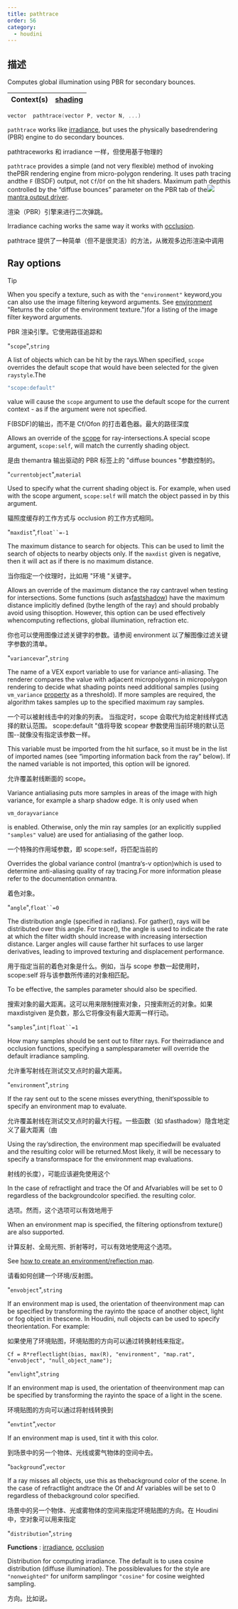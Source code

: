 ```yaml
---
title: pathtrace
order: 56
category:
  - houdini
---
```

    
## 描述

Computes global illumination using PBR for secondary bounces.

| Context(s) | [shading](../contexts/shading.html) |
| ---------- | ----------------------------------- |

```c
vector  pathtrace(vector P, vector N, ...)
```

`pathtrace` works like [irradiance](irradiance.html "Computes irradiance
(global illumination) at the point P with the normal N."), but uses the
physically basedrendering (PBR) engine to do secondary bounces.

pathtraceworks 和 irradiance 一样，但使用基于物理的

`pathtrace` provides a simple (and not very flexible) method of invoking
thePBR rendering engine from micro-polygon rendering. It uses path tracing
andthe `F` (BSDF) output, not `Cf`/`Of` on the hit shaders. Maximum path
depthis controlled by the “diffuse bounces” parameter on the PBR tab of
the[![](../../icons/ROP/mantra.svg)mantra output
driver](../../nodes/out/ifd.html "Renders the scene using Houdini‘sstandard
mantra renderer and generates IFD files.").

渲染（PBR）引擎来进行二次弹跳。

Irradiance caching works the same way it works with [occlusion](occlusion.html "Computes ambient occlusion.").

pathtrace 提供了一种简单（但不是很灵活）的方法，从微观多边形渲染中调用

## Ray options

Tip

When you specify a texture, such as with the `"environment"` keyword,you can
also use the image filtering keyword arguments. See
[environment](environment.html) "Returns the color of the environment
texture.")for a listing of the image filter keyword arguments.

PBR 渲染引擎。它使用路径追踪和

"`scope`",`string`

A list of objects which can be hit by the rays.When specified, `scope`
overrides the default scope that would have been selected for the given
`raystyle`.The

```c
"scope:default"
```

value will cause the `scope` argument to use
the default scope for the current context - as if the argument were not
specified.

F(BSDF)的输出，而不是 Cf/Ofon 的打击着色器。最大的路径深度

Allows an override of the [scope](../contexts/shading_contexts.html#scope) for
ray-intersections.A special scope argument, `scope:self`, will match the
currently shading object.

是由 themantra 输出驱动的 PBR 标签上的 "diffuse bounces "参数控制的。

"`currentobject`",`material`

Used to specify what the current shading object is. For example, when used
with the scope argument, `scope:self` will match the object passed in by this
argument.

辐照度缓存的工作方式与 occlusion 的工作方式相同。

"`maxdist`",` float``=-1 `

The maximum distance to search for objects. This can be used to limit the
search of objects to nearby objects only. If the `maxdist` given is negative,
then it will act as if there is no maximum distance.

当你指定一个纹理时，比如用 "环境 "关键字。

Allows an override of the maximum distance the ray cantravel when testing for
intersections. Some functions (such as[fastshadow](fastshadow.html "Sends a
ray from the position P along the direction specified by thedirection D."))
have the maximum distance implicitly defined (bythe length of the ray) and
should probably avoid using thisoption. However, this option can be used
effectively whencomputing reflections, global illumination, refraction etc.

你也可以使用图像过滤关键字的参数。请参阅 environment 以了解图像过滤关键字参数的清单。

"`variancevar`",`string`

The name of a VEX export variable to use for variance anti-aliasing. The
renderer compares the value with adjacent micropolygons in micropolygon
rendering to decide what shading points need additional samples (using
`vm_variance` [property](../../props/index.html "Properties let you set up
flexible and powerful hierarchies of rendering, shading, lighting, and camera
parameters.") as a threshold). If more samples are required, the algorithm
takes samples up to the specified maximum ray samples.

一个可以被射线击中的对象的列表。 当指定时，scope 会取代为给定射线样式选择的默认范围。 scope:default
"值将导致 scopear 参数使用当前环境的默认范围--就像没有指定该参数一样。

This variable must be imported from the hit surface, so it must be in the list
of imported names (see “importing information back from the ray” below). If
the named variable is not imported, this option will be ignored.

允许覆盖射线断面的 scope。

Variance antialiasing puts more samples in areas of the image with high
variance, for example a sharp shadow edge. It is only used when

```c
vm_dorayvariance
```

is enabled. Otherwise, only the min ray samples (or an
explicitly supplied `"samples"` value) are used for antialiasing of the gather
loop.

一个特殊的作用域参数，即 scope:self，将匹配当前的

Overrides the global variance control (mantra‘s-v option)which is used to
determine anti-aliasing quality of ray tracing.For more information please
refer to the documentation onmantra.

着色对象。

"`angle`",` float``=0 `

The distribution angle (specified in radians). For gather(), rays will be
distributed over this angle. For trace(), the angle is used to indicate the
rate at which the filter width should increase with increasing intersection
distance. Larger angles will cause farther hit surfaces to use larger
derivatives, leading to improved texturing and displacement performance.

用于指定当前的着色对象是什么。例如，当与 scope 参数一起使用时，scope:self 将与该参数所传递的对象相匹配。

To be effective, the samples parameter should also be specified.

搜索对象的最大距离。这可以用来限制搜索对象，只搜索附近的对象。如果 maxdistgiven 是负数，那么它将像没有最大距离一样行动。

"`samples`",` int|float``=1 `

How many samples should be sent out to filter rays. For theirradiance and
occlusion functions, specifying a samplesparameter will override the default
irradiance sampling.

允许重写射线在测试交叉点时的最大距离。

"`environment`",`string`

If the ray sent out to the scene misses everything, thenit‘spossible to
specify an environment map to evaluate.

允许覆盖射线在测试交叉点时的最大行程。一些函数（如 sfasthadow）隐含地定义了最大距离（由

Using the ray‘sdirection, the environment map specifiedwill be evaluated
and the resulting color will be returned.Most likely, it will be necessary to
specify a transformspace for the environment map evaluations.

射线的长度），可能应该避免使用这个

In the case of refractlight and trace the Of and Afvariables will be set to 0
regardless of the backgroundcolor specified. the resulting color.

选项。然而，这个选项可以有效地用于

When an environment map is specified, the filtering optionsfrom texture() are
also supported.

计算反射、全局光照、折射等时，可以有效地使用这个选项。

See [how to create an environment/reflection map](../../render/envmaps.html).

请看如何创建一个环境/反射图。

"`envobject`",`string`

If an environment map is used, the orientation of theenvironment map can be
specified by transforming the rayinto the space of another object, light or
fog object in thescene. In Houdini, null objects can be used to specify
theorientation. For example:

如果使用了环境贴图，环境贴图的方向可以通过转换射线来指定。

    Cf = R*reflectlight(bias, max(R), "environment", "map.rat", "envobject", "null_object_name");

"`envlight`",`string`

If an environment map is used, the orientation of theenvironment map can be
specified by transforming the rayinto the space of a light in the scene.

环境贴图的方向可以通过将射线转换到

"`envtint`",`vector`

If an environment map is used, tint it with this color.

到场景中的另一个物体、光线或雾气物体的空间中去。

"`background`",`vector`

If a ray misses all objects, use this as thebackground color of the scene. In
the case of refractlight andtrace the Of and Af variables will be set to 0
regardless of thebackground color specified.

场景中的另一个物体、光或雾物体的空间来指定环境贴图的方向。在 Houdini 中，空对象可以用来指定

"`distribution`",`string`

**Functions** : [irradiance](irradiance.html "Computes irradiance (global
illumination) at the point P with the normal N."), [occlusion](occlusion.html "Computes ambient occlusion.")

Distribution for computing irradiance. The default is to usea cosine
distribution (diffuse illumination). The possiblevalues for the style are
`"nonweighted"` for uniform samplingor `"cosine"` for cosine weighted
sampling.

方向。比如说。
